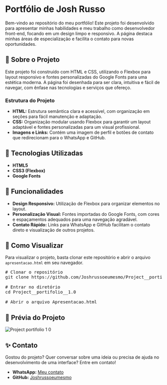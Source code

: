 <h1>Portfólio de Josh Russo</h1>

<p>Bem-vindo ao repositório do meu portfólio! Este projeto foi desenvolvido para apresentar minhas habilidades e meu trabalho como desenvolvedor front-end, focando em um design limpo e responsivo. A página destaca minhas áreas de especialização e facilita o contato para novas oportunidades.</p>

<h2>📌 Sobre o Projeto</h2>

<p>Este projeto foi construído com HTML e CSS, utilizando o Flexbox para layout responsivo e fontes personalizadas do Google Fonts para uma estética moderna. A página foi desenhada para ser clara, intuitiva e fácil de navegar, com ênfase nas tecnologias e serviços que ofereço.</p>

<h3>Estrutura do Projeto</h3>

<ul>
    <li><strong>HTML:</strong> Estrutura semântica clara e acessível, com organização em seções para fácil manutenção e adaptação.</li>
    <li><strong>CSS:</strong> Organização modular usando Flexbox para garantir um layout adaptável e fontes personalizadas para um visual profissional.</li>
    <li><strong>Imagens e Links:</strong> Contém uma imagem de perfil e botões de contato que redirecionam para o WhatsApp e GitHub.</li>
</ul>

<h2>🚀 Tecnologias Utilizadas</h2>

<ul>
    <li><strong>HTML5</strong></li>
    <li><strong>CSS3 (Flexbox)</strong></li>
    <li><strong>Google Fonts</strong></li>
</ul>

<h2>🎨 Funcionalidades</h2>

<ul>
    <li><strong>Design Responsivo:</strong> Utilização de Flexbox para organizar elementos no layout.</li>
    <li><strong>Personalização Visual:</strong> Fontes importadas do Google Fonts, com cores e espaçamentos adequados para uma navegação agradável.</li>
    <li><strong>Contato Rápido:</strong> Links para WhatsApp e GitHub facilitam o contato direto e visualização de outros projetos.</li>
</ul>

<h2>🔗 Como Visualizar</h2>

<p>Para visualizar o projeto, basta clonar este repositório e abrir o arquivo <code>apresentacao.html</code> em seu navegador.</p>

<pre>
# Clonar o repositório
git clone https://github.com/Joshrussoeumesmo/Project__portifolio__1.0.git

# Entrar no diretório
cd Project__portifolio__1.0

# Abrir o arquivo Apresentacao.html
</pre>


<h2>📸 Prévia do Projeto</h2>


![Project portifolio 1 0](https://github.com/user-attachments/assets/7aab20e7-233f-43ac-ac1f-0e7b42ebc1bf)


<h2>✨ Contato</h2>

<p>Gostou do projeto? Quer conversar sobre uma ideia ou precisa de ajuda no desenvolvimento de uma interface? Entre em contato!</p>

<ul>
    <li><strong>WhatsApp:</strong> <a href="https://bit.ly/Contato_JoshRusso">Meu contato</a></li>
    <li><strong>GitHub:</strong> <a href="https://github.com/Joshrussoeumesmo">Joshrussoeumesmo</a></li>
</ul>
